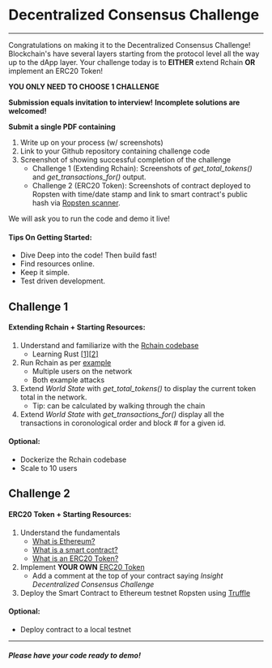 # Decentralized Consensus Challenge
------

Congratulations on making it to the Decentralized Consensus Challenge! Blockchain's have several layers starting from the protocol level all the way up to the dApp layer. Your challenge
today is to **EITHER** extend Rchain **OR** implement an ERC20 Token! ​ 

**YOU ONLY NEED TO CHOOSE 1 CHALLENGE** 

**Submission equals invitation to interview!** **Incomplete solutions are welcomed!**

**Submit a single PDF containing**

 1. Write up on your process (w/ screenshots)
 2. Link to your Github repository containing challenge code
 3. Screenshot of showing successful completion of the challenge
	 * Challenge 1 (Extending Rchain): Screenshots of *get_total_tokens()* and *get_transactions_for()* output.
	 * Challenge 2 (ERC20 Token): Screenshots of contract deployed to Ropsten with time/date stamp and link to smart contract's public hash via [Ropsten scanner](https://ropsten.etherscan.io/).

We will ask you to run the code and demo it live!

#### Tips On Getting Started:
* Dive Deep into the code! Then build fast!
* Find resources online.
* Keep it simple.
* Test driven development.


## Challenge 1 
#### Extending Rchain + Starting Resources:

 1. Understand and familiarize with the [Rchain codebase](https://github.com/Mereep/rchain)
	 * Learning Rust [[1]](https://doc.rust-lang.org/rust-by-example/)[[2]](https://youtu.be/U1EFgCNLDB8) 
 2. Run Rchain as per [example](https://github.com/Mereep/rchain/raw/gh-pages/Blockchain%20Article%20Part%201.pdf) 
	 * Multiple users on the network
	 * Both example attacks
 3.  Extend *World State* with *get_total_tokens()* to display the current token total in the network.
	 * Tip: can be calculated by walking through the chain
 4. Extend *World State* with *get_transactions_for()*  display all the transactions in coronological order and block # for a given id. 

#### Optional:
* Dockerize the Rchain codebase 
* Scale to 10 users


## Challenge 2
#### ERC20 Token + Starting Resources:

 1.  Understand the fundamentals 
	 * [What is Ethereum?](https://www.youtube.com/watch?v=TDGq4aeevgY) 
	 * [What is a smart contract?](https://youtu.be/ZE2HxTmxfrI) 
	 * [What is an ERC20 Token?](https://blockgeeks.com/guides/erc20-tokens/)
 2. Implement **YOUR OWN** [ERC20 Token](https://www.toptal.com/ethereum/create-erc20-token-tutorial)
	 * Add a comment at the top of your contract saying *Insight Decentralized Consensus Challenge*
 3. Deploy the Smart Contract to Ethereum testnet Ropsten using [Truffle](https://www.trufflesuite.com/blog/an-easier-way-to-deploy-your-smart-contracts)

#### Optional:
* Deploy contract to a local testnet 

---------

##### Please have your code ready to demo!



